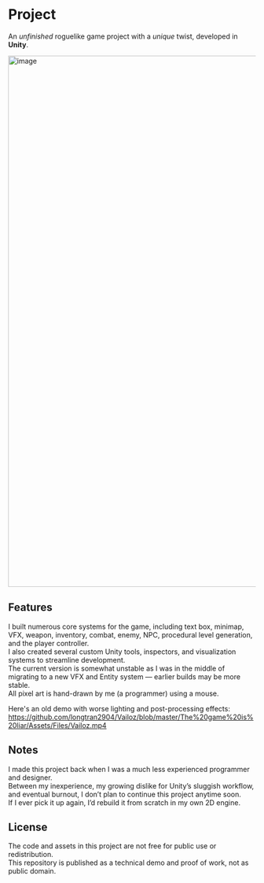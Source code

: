 # Project
An _unfinished_ roguelike game project with a _unique_ twist, developed in **Unity**.

<img width="1920" height="1080" alt="image" src="https://github.com/user-attachments/assets/de5ca275-8111-44e8-ad79-7592c753b424" />

## Features
I built numerous core systems for the game, including text box, minimap, VFX, weapon, inventory, combat, enemy, NPC, procedural level generation, and the player controller.\
I also created several custom Unity tools, inspectors, and visualization systems to streamline development.\
The current version is somewhat unstable as I was in the middle of migrating to a new VFX and Entity system — earlier builds may be more stable.\
All pixel art is hand-drawn by me (a programmer) using a mouse.

Here's an old demo with worse lighting and post-processing effects:
https://github.com/longtran2904/Vailoz/blob/master/The%20game%20is%20liar/Assets/Files/Vailoz.mp4

## Notes
I made this project back when I was a much less experienced programmer and designer.\
Between my inexperience, my growing dislike for Unity’s sluggish workflow, and eventual burnout, I don’t plan to continue this project anytime soon.\
If I ever pick it up again, I’d rebuild it from scratch in my own 2D engine.

## License
The code and assets in this project are not free for public use or redistribution.\
This repository is published as a technical demo and proof of work, not as public domain.
